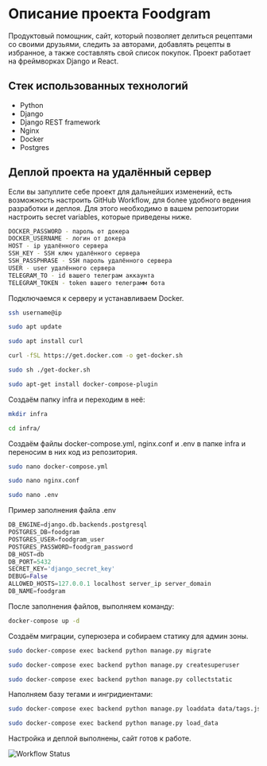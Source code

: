 # Описание проекта Foodgram
Продуктовый помощник, сайт, который позволяет делиться рецептами со своими друзьями, 
следить за авторами, добавлять рецепты в избранное, а также составлять свой список покупок.
Проект работает на фреймворках Django и React.

## Стек использованных технологий
- Python
- Django
- Django REST framework
- Nginx
- Docker
- Postgres

## Деплой проекта на удалённый сервер

Если вы запуллите себе проект для дальнейших изменений, есть возможность настроить GitHub Workflow, для более удобного ведения разработки и деплоя.
Для этого необходимо в вашем репозитории настроить secret variables, которые приведены ниже.

```bash
DOCKER_PASSWORD - пароль от докера
DOCKER_USERNAME - логин от докера
HOST - ip удалённого сервера
SSH_KEY - SSH ключ удалённого сервера
SSH_PASSPHRASE - SSH пароль удалённого сервера
USER - user удалённого сервера
TELEGRAM_TO - id вашего телеграм аккаунта
TELEGRAM_TOKEN - token вашего телеграмм бота
```

Подключаемся к серверу и устанавливаем Docker.

```bash
ssh username@ip
```

```bash
sudo apt update
```

```bash
sudo apt install curl
```

```bash
curl -fSL https://get.docker.com -o get-docker.sh
```

```bash
sudo sh ./get-docker.sh
```

```bash
sudo apt-get install docker-compose-plugin 
```

Создаём папку infra и переходим в неё:

```bash
mkdir infra
```

```bash
cd infra/
```

Создаём файлы docker-compose.yml, nginx.conf и .env в папке infra и переносим в них код из репозитория.

```bash
sudo nano docker-compose.yml
```

```bash
sudo nano nginx.conf
```

```bash
sudo nano .env
```

Пример заполнения файла .env

```python
DB_ENGINE=django.db.backends.postgresql
POSTGRES_DB=foodgram
POSTGRES_USER=foodgram_user
POSTGRES_PASSWORD=foodgram_password
DB_HOST=db
DB_PORT=5432
SECRET_KEY='django_secret_key'
DEBUG=False
ALLOWED_HOSTS=127.0.0.1 localhost server_ip server_domain
DB_NAME=foodgram
```

После заполнения файлов, выполняем команду:

```bash
docker-compose up -d
```
Создаём миграции, суперюзера и собираем статику для админ зоны.

```bash
sudo docker-compose exec backend python manage.py migrate
```

```bash
sudo docker-compose exec backend python manage.py createsuperuser
```

```bash
sudo docker-compose exec backend python manage.py collectstatic
```

Наполняем базу тегами и ингридиентами:

```bash
sudo docker-compose exec backend python manage.py loaddata data/tags.json --app recipes.tag
```

```bash
sudo docker-compose exec backend python manage.py load_data
```

Настройка и деплой выполнены, сайт готов к работе.

![Workflow Status](https://github.com/ripkrul/foodgram-project-react/actions/workflows/main.yml/badge.svg?branch=master&event=push)
